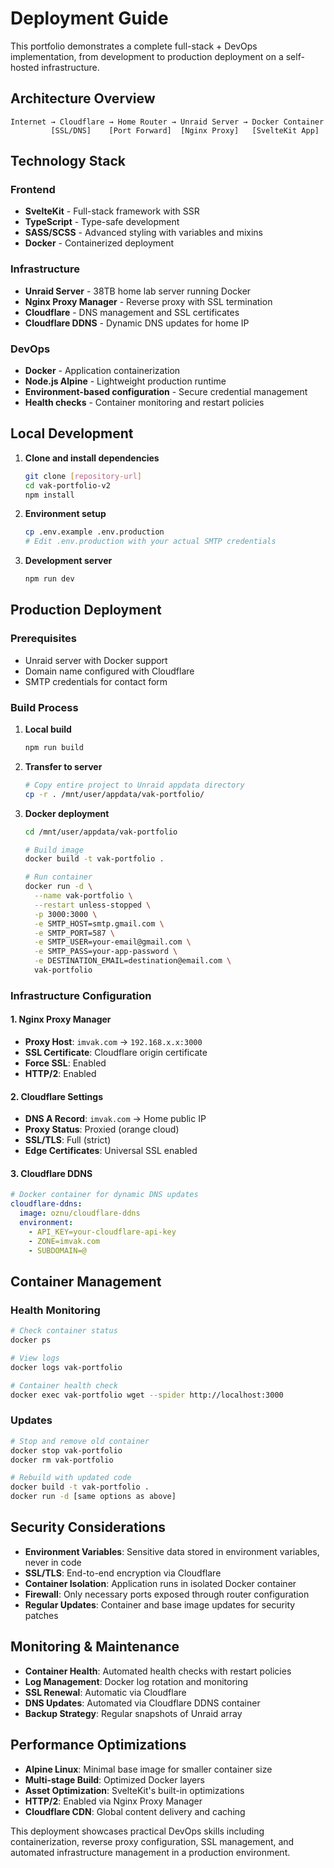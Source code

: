# Deployment Guide

This portfolio demonstrates a complete full-stack + DevOps implementation, from development to production deployment on a self-hosted infrastructure.

## Architecture Overview

```
Internet → Cloudflare → Home Router → Unraid Server → Docker Container
         [SSL/DNS]    [Port Forward]  [Nginx Proxy]   [SvelteKit App]
```

## Technology Stack

### Frontend
- **SvelteKit** - Full-stack framework with SSR
- **TypeScript** - Type-safe development
- **SASS/SCSS** - Advanced styling with variables and mixins
- **Docker** - Containerized deployment

### Infrastructure
- **Unraid Server** - 38TB home lab server running Docker
- **Nginx Proxy Manager** - Reverse proxy with SSL termination
- **Cloudflare** - DNS management and SSL certificates
- **Cloudflare DDNS** - Dynamic DNS updates for home IP

### DevOps
- **Docker** - Application containerization
- **Node.js Alpine** - Lightweight production runtime
- **Environment-based configuration** - Secure credential management
- **Health checks** - Container monitoring and restart policies

## Local Development

1. **Clone and install dependencies**
   ```bash
   git clone [repository-url]
   cd vak-portfolio-v2
   npm install
   ```

2. **Environment setup**
   ```bash
   cp .env.example .env.production
   # Edit .env.production with your actual SMTP credentials
   ```

3. **Development server**
   ```bash
   npm run dev
   ```

## Production Deployment

### Prerequisites
- Unraid server with Docker support
- Domain name configured with Cloudflare
- SMTP credentials for contact form

### Build Process
1. **Local build**
   ```bash
   npm run build
   ```

2. **Transfer to server**
   ```bash
   # Copy entire project to Unraid appdata directory
   cp -r . /mnt/user/appdata/vak-portfolio/
   ```

3. **Docker deployment**
   ```bash
   cd /mnt/user/appdata/vak-portfolio
   
   # Build image
   docker build -t vak-portfolio .
   
   # Run container
   docker run -d \
     --name vak-portfolio \
     --restart unless-stopped \
     -p 3000:3000 \
     -e SMTP_HOST=smtp.gmail.com \
     -e SMTP_PORT=587 \
     -e SMTP_USER=your-email@gmail.com \
     -e SMTP_PASS=your-app-password \
     -e DESTINATION_EMAIL=destination@email.com \
     vak-portfolio
   ```

### Infrastructure Configuration

#### 1. Nginx Proxy Manager
- **Proxy Host**: `imvak.com` → `192.168.x.x:3000`
- **SSL Certificate**: Cloudflare origin certificate
- **Force SSL**: Enabled
- **HTTP/2**: Enabled

#### 2. Cloudflare Settings
- **DNS A Record**: `imvak.com` → Home public IP
- **Proxy Status**: Proxied (orange cloud)
- **SSL/TLS**: Full (strict)
- **Edge Certificates**: Universal SSL enabled

#### 3. Cloudflare DDNS
```yaml
# Docker container for dynamic DNS updates
cloudflare-ddns:
  image: oznu/cloudflare-ddns
  environment:
    - API_KEY=your-cloudflare-api-key
    - ZONE=imvak.com
    - SUBDOMAIN=@
```

## Container Management

### Health Monitoring
```bash
# Check container status
docker ps

# View logs
docker logs vak-portfolio

# Container health check
docker exec vak-portfolio wget --spider http://localhost:3000
```

### Updates
```bash
# Stop and remove old container
docker stop vak-portfolio
docker rm vak-portfolio

# Rebuild with updated code
docker build -t vak-portfolio .
docker run -d [same options as above]
```

## Security Considerations

- **Environment Variables**: Sensitive data stored in environment variables, never in code
- **SSL/TLS**: End-to-end encryption via Cloudflare
- **Container Isolation**: Application runs in isolated Docker container
- **Firewall**: Only necessary ports exposed through router configuration
- **Regular Updates**: Container and base image updates for security patches

## Monitoring & Maintenance

- **Container Health**: Automated health checks with restart policies
- **Log Management**: Docker log rotation and monitoring
- **SSL Renewal**: Automatic via Cloudflare
- **DNS Updates**: Automated via Cloudflare DDNS container
- **Backup Strategy**: Regular snapshots of Unraid array

## Performance Optimizations

- **Alpine Linux**: Minimal base image for smaller container size
- **Multi-stage Build**: Optimized Docker layers
- **Asset Optimization**: SvelteKit's built-in optimizations
- **HTTP/2**: Enabled via Nginx Proxy Manager
- **Cloudflare CDN**: Global content delivery and caching

This deployment showcases practical DevOps skills including containerization, reverse proxy configuration, SSL management, and automated infrastructure management in a production environment.